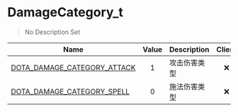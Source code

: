 # DamageCategory_t
> No Description Set

Name|Value|Description|Client
--|:--:|--|:--:
[DOTA_DAMAGE_CATEGORY_ATTACK](DOTA_DAMAGE_CATEGORY_ATTACK)|1|攻击伤害类型|❌
[DOTA_DAMAGE_CATEGORY_SPELL](DOTA_DAMAGE_CATEGORY_SPELL)|0|施法伤害类型|❌
